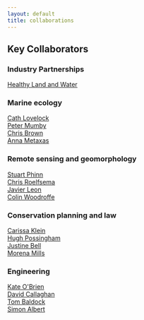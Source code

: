 ```yaml
---
layout: default
title: collaborations
---
```


## Key Collaborators  

### Industry Partnerships
<a href ="http://hlw.org.au/" target="_blank">Healthy Land and Water </a>

### Marine ecology  
<a href ="http://researchers.uq.edu.au/researcher/1430" target="_blank">Cath Lovelock </a>  
<a href ="http://www.marinespatialecologylab.org" target="_blank">Peter Mumby </a>  
<a href ="http://www.seascapemodels.org" target="_blank">Chris Brown </a>  
<a href ="https://annametaxas.wordpress.com/people/anna-metaxas/" target="_blank">Anna Metaxas</a>  

### Remote sensing and geomorphology  
<a href ="https://www.gpem.uq.edu.au/stuart-phinn" target="_blank">Stuart Phinn </a>  
<a href ="https://www.gpem.uq.edu.au/chris-roelfsema" target="_blank">Chris Roelfsema </a>  
<a href ="http://www.usc.edu.au/explore/structure/faculty-of-science-health-education-and-engineering/staff/dr-javier-leon" target="_blank">Javier Leon </a>  
<a href ="http://smah.uow.edu.au/sees/UOW002960.html" target="_blank">Colin Woodroffe </a>  

### Conservation planning and law  
<a href ="https://www.gpem.uq.edu.au/carissa-klein" target="_blank">Carissa Klein</a>  
<a href ="http://www.possinghamlab.org/" target="_blank">Hugh Possingham</a>  
<a href ="http://researchers.uq.edu.au/researcher/2216" target="_blank">Justine Bell</a>  
<a href ="http://researchers.uq.edu.au/researcher/2216" target="_blank">Morena Mills</a>  

### Engineering 
<a href ="http://www.chemeng.uq.edu.au/obrien" target="_blank">Kate O'Brien</a>  
<a href ="http://www.civil.uq.edu.au/callaghan" target="_blank">David Callaghan</a>  
<a href ="http://www.civil.uq.edu.au/baldock" target="_blank">Tom Baldock</a>  
<a href ="http://www.civil.uq.edu.au/albert" target="_blank">Simon Albert</a>  
